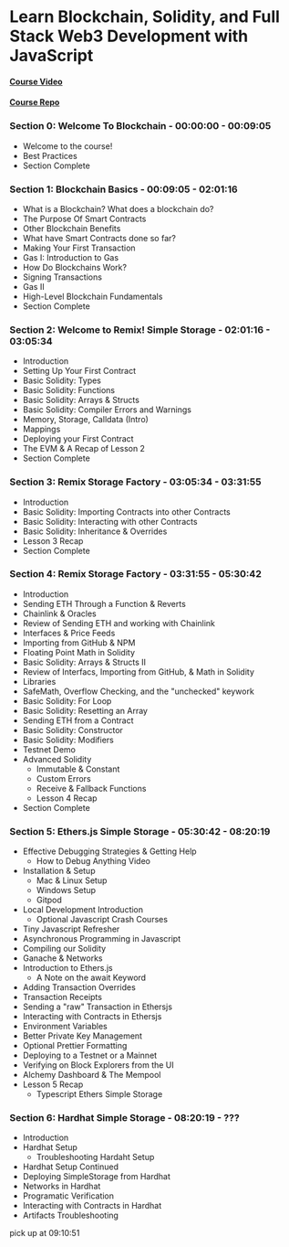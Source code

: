 # Learn Blockchain, Solidity, and Full Stack Web3 Development with JavaScript

#### [Course Video](https://www.youtube.com/watch?v=M576WGiDBdQ&list=PLUVaZS13MhZKa5r1JxXRpoFqa9qi9ENrt&index=23)
#### [Course Repo](https://github.com/smartcontractkit/full-blockchain-solidity-course-js)


### Section 0: Welcome To Blockchain - 00:00:00 - 00:09:05
  - Welcome to the course!
  - Best Practices
  - Section Complete

### Section 1: Blockchain Basics - 00:09:05 - 02:01:16
  - What is a Blockchain? What does a blockchain do?
  - The Purpose Of Smart Contracts
  - Other Blockchain Benefits
  - What have Smart Contracts done so far?
  - Making Your First Transaction
  - Gas I: Introduction to Gas
  - How Do Blockchains Work?
  - Signing Transactions
  - Gas II
  - High-Level Blockchain Fundamentals
  - Section Complete

### Section 2: Welcome to Remix! Simple Storage - 02:01:16 - 03:05:34
  - Introduction
  - Setting Up Your First Contract
  - Basic Solidity: Types
  - Basic Solidity: Functions
  - Basic Solidity: Arrays & Structs
  - Basic Solidity: Compiler Errors and Warnings
  - Memory, Storage, Calldata (Intro)
  - Mappings
  - Deploying your First Contract
  - The EVM & A Recap of Lesson 2
  - Section Complete

### Section 3: Remix Storage Factory - 03:05:34 - 03:31:55
  - Introduction
  - Basic Solidity: Importing Contracts into other Contracts
  - Basic Solidity: Interacting with other Contracts
  - Basic Solidity: Inheritance & Overrides
  - Lesson 3 Recap
  - Section Complete

### Section 4: Remix Storage Factory - 03:31:55 - 05:30:42
  - Introduction
  - Sending ETH Through a Function & Reverts
  - Chainlink & Oracles
  - Review of Sending ETH and working with Chainlink
  - Interfaces & Price Feeds
  - Importing from GitHub & NPM
  - Floating Point Math in Solidity
  - Basic Solidity: Arrays & Structs II
  - Review of Interfacs, Importing from GitHub, & Math in Solidity
  - Libraries
  - SafeMath, Overflow Checking, and the "unchecked" keywork
  - Basic Solidity: For Loop
  - Basic Solidity: Resetting an Array
  - Sending ETH from a Contract
  - Basic Solidity: Constructor
  - Basic Solidity: Modifiers
  - Testnet Demo
  - Advanced Solidity
    - Immutable & Constant
    - Custom Errors
    - Receive & Fallback Functions
    - Lesson 4 Recap
  - Section Complete

### Section 5: Ethers.js Simple Storage - 05:30:42 - 08:20:19
 - Effective Debugging Strategies & Getting Help
   - How to Debug Anything Video
 - Installation & Setup
   - Mac & Linux Setup
   - Windows Setup
   - Gitpod
 - Local Development Introduction
   - Optional Javascript Crash Courses
 - Tiny Javascript Refresher
 - Asynchronous Programming in Javascript
 - Compiling our Solidity
 - Ganache & Networks
 - Introduction to Ethers.js
   - A Note on the await Keyword
 - Adding Transaction Overrides
 - Transaction Receipts
 - Sending a "raw" Transaction in Ethersjs
 - Interacting with Contracts in Ethersjs
 - Environment Variables
 - Better Private Key Management
 - Optional Prettier Formatting
 - Deploying to a Testnet or a Mainnet
 - Verifying on Block Explorers from the UI
 - Alchemy Dashboard & The Mempool
 - Lesson 5 Recap
   - Typescript Ethers Simple Storage

### Section 6: Hardhat Simple Storage - 08:20:19 - ???
 - Introduction
 - Hardhat Setup
   - Troubleshooting Hardaht Setup
 - Hardhat Setup Continued
 - Deploying SimpleStorage from Hardhat
 - Networks in Hardhat
 - Programatic Verification
 - Interacting with Contracts in Hardhat
 - Artifacts Troubleshooting

 pick up at 09:10:51
